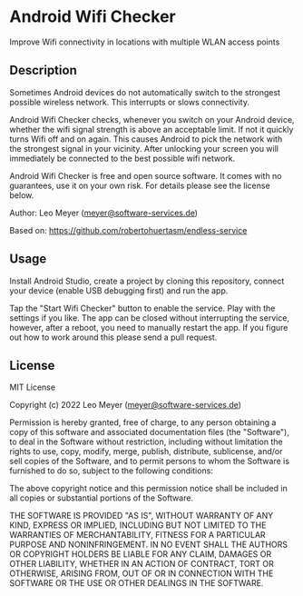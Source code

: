 # Android Wifi Checker

Improve Wifi connectivity in locations with multiple WLAN access points

## Description

Sometimes Android devices do not automatically switch to the strongest possible wireless network. This interrupts or slows connectivity.

Android Wifi Checker checks, whenever you switch on your Android device, whether the wifi signal strength is above an acceptable limit.
If not it quickly turns Wifi off and on again. This causes Android to pick the network with the strongest signal in your vicinity.
After unlocking your screen you will immediately be connected to the best possible wifi network.

Android Wifi Checker is free and open source software. It comes with no guarantees, use it on your own risk. For details please see the license below.

Author: Leo Meyer (meyer@software-services.de)

Based on: https://github.com/robertohuertasm/endless-service

## Usage

Install Android Studio, create a project by cloning this repository, connect your device (enable USB debugging first) and run the app.

Tap the "Start Wifi Checker" button to enable the service. Play with the settings if you like. The app can be closed without interrupting the service, however, after a reboot, you need to manually restart the app. If you figure out how to work around this please send a pull request.

## License

MIT License

Copyright (c) 2022 Leo Meyer (meyer@software-services.de)

Permission is hereby granted, free of charge, to any person obtaining a copy
of this software and associated documentation files (the "Software"), to deal
in the Software without restriction, including without limitation the rights
to use, copy, modify, merge, publish, distribute, sublicense, and/or sell
copies of the Software, and to permit persons to whom the Software is
furnished to do so, subject to the following conditions:

The above copyright notice and this permission notice shall be included in all
copies or substantial portions of the Software.

THE SOFTWARE IS PROVIDED "AS IS", WITHOUT WARRANTY OF ANY KIND, EXPRESS OR
IMPLIED, INCLUDING BUT NOT LIMITED TO THE WARRANTIES OF MERCHANTABILITY,
FITNESS FOR A PARTICULAR PURPOSE AND NONINFRINGEMENT. IN NO EVENT SHALL THE
AUTHORS OR COPYRIGHT HOLDERS BE LIABLE FOR ANY CLAIM, DAMAGES OR OTHER
LIABILITY, WHETHER IN AN ACTION OF CONTRACT, TORT OR OTHERWISE, ARISING FROM,
OUT OF OR IN CONNECTION WITH THE SOFTWARE OR THE USE OR OTHER DEALINGS IN THE
SOFTWARE.
